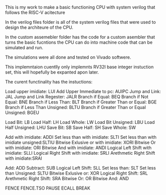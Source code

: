 This is my work to make a basic functioning CPU with system verilog that follows the RISC-V acitecture

In the verilog files folder is all of the system verilog files that were used to design the architeure of the CPU.

In the custom assemebler folder has the code for a custom asembler that turns the basic fucntions the CPU can do into machine code that can be simulated and run.

The simulations were all done and tested on Vivado softwere.

This implemntaion cuentlly only implemnts RV32I base integer instuction set, this will hopefully be expanted apon later.

The curent functinality has the instuctions: 

Load upper imidiate: LUI
Add Upper Immediate to pc: AUIPC
Jump and Link: JAL
Jump and Link Regester: JALR
Branch if Equal: BEQ
Branch if Not Equal: BNE
Branch if Less Than: BLT
Branch if Greater Than or Equal: BGE
Branch if Less Than Unsigned: BLTU
Branch if Greater Than or Equal Unsigned: BGEU

Load Bit: LB
Load Half: LH
Load Whole: LW
Load Bit Unsigned: LBU
Load Half Unsigned: LHU
Save Bit: SB
Save Half: SH
Save Whole: SW

Add with imidiate: ADDI
Set less than with imidiate: SLTI
Set less than with imidiate unsigned:SLTIU
Bitwise Exlusive or with imidiate: XORI
Bitwise Or with imidiate: ORI
Bitwise And with imidiate: ANDI
Logical Left Shift with imidiate: SLLI
Logical Right Shift with imidiate: SRLI
Arethmetic Right Shift with imidiate:SRAI

Add: ADD
Subtract: SUB
Logical Left Shift: SLL
Set less than: SLT
Set less than Unsigned: SLTU
Bitwise Exlusive or: XOR
Logical Right Shift: SRL
Arethmetic Right Shift: SRA
Bitwise Or: OR
Bitwise And: AND

FENCE
FENCE.TSO
PAUSE
ECALL
BREAK

